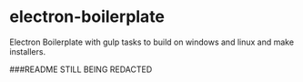 # electron-boilerplate
Electron Boilerplate with gulp tasks to build on windows and linux and make installers.

###README STILL BEING REDACTED
